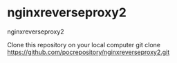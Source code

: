 # nginxreverseproxy2
nginxreverseproxy2

Clone this repository on your local computer
git clone https://github.com/pocrepository/nginxreverseproxy2.git
